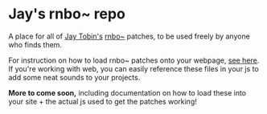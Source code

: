# Jay's rnbo~ repo

A place for all of [Jay Tobin's](https://jaytobin.com/) [rnbo~](https://rnbo.cycling74.com/) patches, to be used freely by anyone who finds them.

For instruction on how to load rnbo~ patches onto your webpage, [see here](https://rnbo.cycling74.com/learn/getting-the-rnbojs-library). If you're working with web, you can easily reference these files in your js to add some neat sounds to your projects. 

**More to come soon,** including documentation on how to load these into your site + the actual js used to get the patches working!

